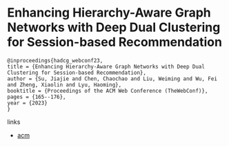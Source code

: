 # Enhancing Hierarchy-Aware Graph Networks with Deep Dual Clustering for Session-based Recommendation

```
@inproceedings{hadcg_webconf23,
title = {Enhancing Hierarchy-Aware Graph Networks with Deep Dual Clustering for Session-based Recommendation},
author = {Su, Jiajie and Chen, Chaochao and Liu, Weiming and Wu, Fei and Zheng, Xiaolin and Lyu, Haoming},
booktitle = {Proceedings of the ACM Web Conference (TheWebConf)},
pages = {165--176},
year = {2023}
}
```

links
- [acm](https://dl.acm.org/doi/10.1145/3543507.3583247)
